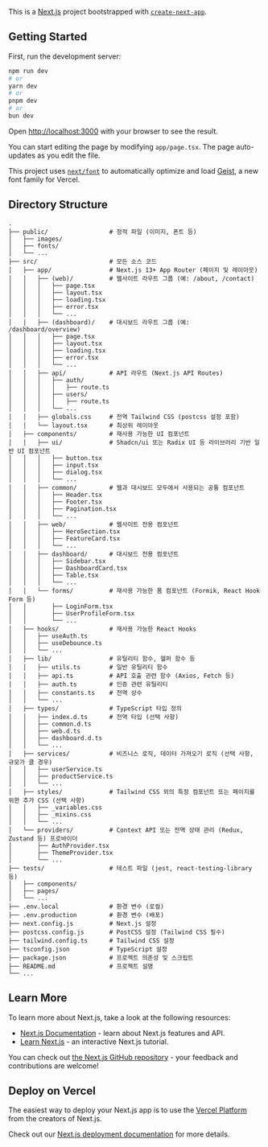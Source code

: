 This is a [Next.js](https://nextjs.org) project bootstrapped with [`create-next-app`](https://nextjs.org/docs/app/api-reference/cli/create-next-app).

## Getting Started

First, run the development server:

```bash
npm run dev
# or
yarn dev
# or
pnpm dev
# or
bun dev
```

Open [http://localhost:3000](http://localhost:3000) with your browser to see the result.

You can start editing the page by modifying `app/page.tsx`. The page auto-updates as you edit the file.

This project uses [`next/font`](https://nextjs.org/docs/app/building-your-application/optimizing/fonts) to automatically optimize and load [Geist](https://vercel.com/font), a new font family for Vercel.

## Directory Structure

```
.
├── public/                 # 정적 파일 (이미지, 폰트 등)
│   ├── images/
│   ├── fonts/
│   └── ...
├── src/                    # 모든 소스 코드
│   ├── app/                # Next.js 13+ App Router (페이지 및 레이아웃)
│   │   ├── (web)/          # 웹사이트 라우트 그룹 (예: /about, /contact)
│   │   │   ├── page.tsx
│   │   │   ├── layout.tsx
│   │   │   ├── loading.tsx
│   │   │   ├── error.tsx
│   │   │   └── ...
│   │   ├── (dashboard)/    # 대시보드 라우트 그룹 (예: /dashboard/overview)
│   │   │   ├── page.tsx
│   │   │   ├── layout.tsx
│   │   │   ├── loading.tsx
│   │   │   ├── error.tsx
│   │   │   └── ...
│   │   ├── api/            # API 라우트 (Next.js API Routes)
│   │   │   ├── auth/
│   │   │   │   ├── route.ts
│   │   │   ├── users/
│   │   │   │   ├── route.ts
│   │   │   └── ...
│   │   ├── globals.css     # 전역 Tailwind CSS (postcss 설정 포함)
│   │   └── layout.tsx      # 최상위 레이아웃
│   ├── components/         # 재사용 가능한 UI 컴포넌트
│   │   ├── ui/             # Shadcn/ui 또는 Radix UI 등 라이브러리 기반 일반 UI 컴포넌트
│   │   │   ├── button.tsx
│   │   │   ├── input.tsx
│   │   │   ├── dialog.tsx
│   │   │   └── ...
│   │   ├── common/         # 웹과 대시보드 모두에서 사용되는 공통 컴포넌트
│   │   │   ├── Header.tsx
│   │   │   ├── Footer.tsx
│   │   │   ├── Pagination.tsx
│   │   │   └── ...
│   │   ├── web/            # 웹사이트 전용 컴포넌트
│   │   │   ├── HeroSection.tsx
│   │   │   ├── FeatureCard.tsx
│   │   │   └── ...
│   │   ├── dashboard/      # 대시보드 전용 컴포넌트
│   │   │   ├── Sidebar.tsx
│   │   │   ├── DashboardCard.tsx
│   │   │   ├── Table.tsx
│   │   │   └── ...
│   │   └── forms/          # 재사용 가능한 폼 컴포넌트 (Formik, React Hook Form 등)
│   │       ├── LoginForm.tsx
│   │       ├── UserProfileForm.tsx
│   │       └── ...
│   ├── hooks/              # 재사용 가능한 React Hooks
│   │   ├── useAuth.ts
│   │   ├── useDebounce.ts
│   │   └── ...
│   ├── lib/                # 유틸리티 함수, 헬퍼 함수 등
│   │   ├── utils.ts        # 일반 유틸리티 함수
│   │   ├── api.ts          # API 호출 관련 함수 (Axios, Fetch 등)
│   │   ├── auth.ts         # 인증 관련 유틸리티
│   │   ├── constants.ts    # 전역 상수
│   │   └── ...
│   ├── types/              # TypeScript 타입 정의
│   │   ├── index.d.ts      # 전역 타입 (선택 사항)
│   │   ├── common.d.ts
│   │   ├── web.d.ts
│   │   ├── dashboard.d.ts
│   │   └── ...
│   ├── services/           # 비즈니스 로직, 데이터 가져오기 로직 (선택 사항, 규모가 클 경우)
│   │   ├── userService.ts
│   │   ├── productService.ts
│   │   └── ...
│   ├── styles/             # Tailwind CSS 외의 특정 컴포넌트 또는 페이지를 위한 추가 CSS (선택 사항)
│   │   ├── _variables.css
│   │   ├── _mixins.css
│   │   └── ...
│   └── providers/          # Context API 또는 전역 상태 관리 (Redux, Zustand 등) 프로바이더
│       ├── AuthProvider.tsx
│       ├── ThemeProvider.tsx
│       └── ...
├── tests/                  # 테스트 파일 (jest, react-testing-library 등)
│   ├── components/
│   ├── pages/
│   └── ...
├── .env.local              # 환경 변수 (로컬)
├── .env.production         # 환경 변수 (배포)
├── next.config.js          # Next.js 설정
├── postcss.config.js       # PostCSS 설정 (Tailwind CSS 필수)
├── tailwind.config.ts      # Tailwind CSS 설정
├── tsconfig.json           # TypeScript 설정
├── package.json            # 프로젝트 의존성 및 스크립트
├── README.md               # 프로젝트 설명
└── ...
```

## Learn More

To learn more about Next.js, take a look at the following resources:

- [Next.js Documentation](https://nextjs.org/docs) - learn about Next.js features and API.
- [Learn Next.js](https://nextjs.org/learn) - an interactive Next.js tutorial.

You can check out [the Next.js GitHub repository](https://github.com/vercel/next.js) - your feedback and contributions are welcome!

## Deploy on Vercel

The easiest way to deploy your Next.js app is to use the [Vercel Platform](https://vercel.com/new?utm_medium=default-template&filter=next.js&utm_source=create-next-app&utm_campaign=create-next-app-readme) from the creators of Next.js.

Check out our [Next.js deployment documentation](https://nextjs.org/docs/app/building-your-application/deploying) for more details.
